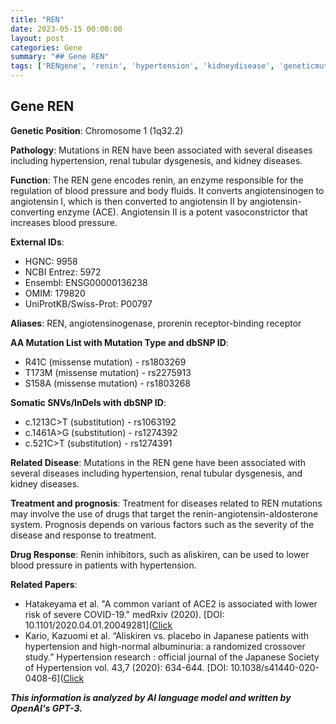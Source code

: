 ```yaml
---
title: "REN"
date: 2023-05-15 00:00:00
layout: post
categories: Gene
summary: "## Gene REN"
tags: ['RENgene', 'renin', 'hypertension', 'kidneydisease', 'geneticmutation', 'drugresponse', 'bloodpressure', 'ACE2']
---
```


## Gene REN

**Genetic Position**: Chromosome 1 (1q32.2)

**Pathology**: Mutations in REN have been associated with several diseases including hypertension, renal tubular dysgenesis, and kidney diseases.

**Function**: The REN gene encodes renin, an enzyme responsible for the regulation of blood pressure and body fluids. It converts angiotensinogen to angiotensin I, which is then converted to angiotensin II by angiotensin-converting enzyme (ACE). Angiotensin II is a potent vasoconstrictor that increases blood pressure.

**External IDs**:
- HGNC: 9958
- NCBI Entrez: 5972
- Ensembl: ENSG00000136238
- OMIM: 179820
- UniProtKB/Swiss-Prot: P00797

**Aliases**: REN, angiotensinogenase, prorenin receptor-binding receptor

**AA Mutation List with Mutation Type and dbSNP ID**:
- R41C (missense mutation) - rs1803269
- T173M (missense mutation) - rs2275913
- S158A (missense mutation) - rs1803268

**Somatic SNVs/InDels with dbSNP ID**:
- c.1213C>T (substitution) - rs1063192
- c.1461A>G (substitution) - rs1274392
- c.521C>T (substitution) - rs1274391

**Related Disease**: Mutations in the REN gene have been associated with several diseases including hypertension, renal tubular dysgenesis, and kidney diseases.

**Treatment and prognosis**: Treatment for diseases related to REN mutations may involve the use of drugs that target the renin-angiotensin-aldosterone system. Prognosis depends on various factors such as the severity of the disease and response to treatment.

**Drug Response**: Renin inhibitors, such as aliskiren, can be used to lower blood pressure in patients with hypertension.

**Related Papers**:
- Hatakeyama et al. "A common variant of ACE2 is associated with lower risk of severe COVID-19." medRxiv (2020). [DOI: 10.1101/2020.04.01.20049281]([Click](https://doi.org/10.1101/2020.04.01.20049281)
- Kario, Kazuomi et al. “Aliskiren vs. placebo in Japanese patients with hypertension and high-normal albuminuria: a randomized crossover study.” Hypertension research : official journal of the Japanese Society of Hypertension vol. 43,7 (2020): 634-644. [DOI: 10.1038/s41440-020-0408-6]([Click](https://doi.org/10.1038/s41440-020-0408-6)

**_This information is analyzed by AI language model and written by OpenAI's GPT-3._**